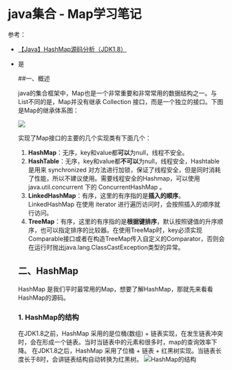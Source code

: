 # java集合 - Map学习笔记
参考：

- [【Java】HashMap源码分析（JDK1.8）](https://itimetraveler.github.io/2017/11/25/%E3%80%90Java%E3%80%91HashMap%E6%BA%90%E7%A0%81%E5%88%86%E6%9E%90%EF%BC%88JDK1.8%EF%BC%89/)
- 是

    ##一、概述

    java的集合框架中，Map也是一个非常重要和非常常用的数据结构之一。与List不同的是，Map并没有继承 Collection 接口，而是一个独立的接口。下图是Map的继承体系图：

    ![](http://pbhc9u1ue.bkt.clouddn.com/map继承体系.png)

    实现了Map接口的主要的几个实现类有下面几个：

    1. **HashMap**：无序，key和value都**可以**为null，线程不安全。
    2. **HashTable**：无序，key和value都**不可以**为null，线程安全，Hashtable是用来 synchronized 对方法进行加锁，保证了线程安全，但是同时消耗了性能，所以不建议使用。需要线程安全的Hashmap，可以使用 java.util.concurrent 下的 ConcurrentHashMap 。
    3. **LinkedHashMap**：有序，这里的有序指的是**插入的顺序**。LinkedHashMap 在使用 iterator 进行遍历访问时，会按照插入的顺序就行访问。
    4. **TreeMap**：有序，这里的有序指的是**根据键排序**，默认按照键值的升序顺序，也可以指定排序的比较器。在使用TreeMap时，key必须实现Comparable接口或者在构造TreeMap传入自定义的Comparator，否则会在运行时抛出java.lang.ClassCastException类型的异常。


    ## 二、HashMap

    HashMap 是我们平时最常用的Map，想要了解HashMap，那就先来看看HashMap的源码。
    
    ### 1. HashMap的结构

    在JDK1.8之前，HashMap 采用的是位桶(数组) + 链表实现，在发生链表冲突时，会在形成一个链表。当时当链表中的元素和很多时，map的查询效率下降。
    在JDK1.8之后，HashMap 采用了位桶 + 链表 + 红黑树实现。当链表长度长于8时，会讲链表结构自动转换为红黑树。
    ![HashMap的结构](http://pbhc9u1ue.bkt.clouddn.com/map结构.png)
    
